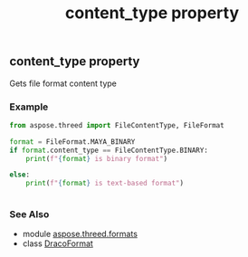 ﻿---
title: content_type property
second_title: Aspose.3D for Python via .NET API References
description: 
type: docs
weight: 590
url: /python-net/aspose.threed.formats/dracoformat/content_type/
is_root: false
---

## content_type property


Gets file format content type

### Example 


```python
from aspose.threed import FileContentType, FileFormat

format = FileFormat.MAYA_BINARY
if format.content_type == FileContentType.BINARY:
    print(f"{format} is binary format")

else:
    print(f"{format} is text-based format")



```

### See Also
* module [aspose.threed.formats](../../)
* class [DracoFormat](/3d/python-net/aspose.threed.formats/dracoformat)
